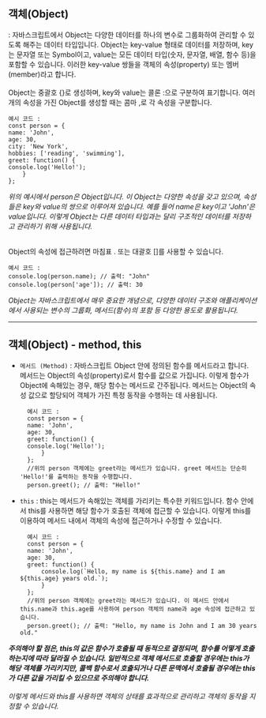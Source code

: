 ## 객체(Object)
: 자바스크립트에서 Object는 다양한 데이터를 하나의 변수로 그룹화하여 관리할 수 있도록 해주는 데이터 타입입니다. Object는 key-value 형태로 데이터를 저장하며, key는 문자열 또는 Symbol이고, value는 모든 데이터 타입(숫자, 문자열, 배열, 함수 등)을 포함할 수 있습니다. 이러한 key-value 쌍들을 객체의 속성(property) 또는 멤버(member)라고 합니다.<br><br>
Object는 중괄호 {}로 생성하며, key와 value는 콜론 :으로 구분하여 표기합니다. 여러 개의 속성을 가진 Object를 생성할 때는 콤마 ,로 각 속성을 구분합니다.

    예시 코드 : 
    const person = {
    name: 'John',
    age: 30,
    city: 'New York',
    hobbies: ['reading', 'swimming'],
    greet: function() {
    console.log('Hello!');
        }
    };

*위의 예시에서 person은 Object입니다. 이 Object는 다양한 속성을 갖고 있으며, 속성들은 key와 value의 쌍으로 이루어져 있습니다. 예를 들어 name은 key이고 'John'은 value입니다. 이렇게 Object는 다른 데이터 타입과는 달리 구조적인 데이터를 저장하고 관리하기 위해 사용됩니다.*<br><br>

Object의 속성에 접근하려면 마침표 . 또는 대괄호 []를 사용할 수 있습니다.

    예시 코드 : 
    console.log(person.name); // 출력: "John"
    console.log(person['age']); // 출력: 30

*Object는 자바스크립트에서 매우 중요한 개념으로, 다양한 데이터 구조와 애플리케이션에서 사용되는 변수의 그룹화, 메서드(함수)의 포함 등 다양한 용도로 활용됩니다.*

----

## 객체(Object) - method, this
+ `메서드 (Method)` : 자바스크립트 Object 안에 정의된 함수를 메서드라고 합니다. 메서드는 Object의 속성(property)로서 함수를 값으로 가집니다. 이렇게 함수가 Object에 속해있는 경우, 해당 함수는 메서드로 간주됩니다. 메서드는 Object의 속성 값으로 할당되어 객체가 가진 특정 동작을 수행하는 데 사용됩니다.

        예시 코드 : 
        const person = {
        name: 'John',
        age: 30,
        greet: function() {
        console.log('Hello!');
            }
        };
        //위의 person 객체에는 greet라는 메서드가 있습니다. greet 메서드는 단순히 'Hello!'를 출력하는 동작을 수행합니다.
        person.greet(); // 출력: "Hello!"

+ `this` : this는 메서드가 속해있는 객체를 가리키는 특수한 키워드입니다. 함수 안에서 this를 사용하면 해당 함수가 호출된 객체에 접근할 수 있습니다. 이렇게 this를 이용하여 메서드 내에서 객체의 속성에 접근하거나 수정할 수 있습니다.

        예시 코드 : 
        const person = {
        name: 'John',
        age: 30,
        greet: function() {
            console.log(`Hello, my name is ${this.name} and I am ${this.age} years old.`);
            }
        };
        //위의 person 객체에는 greet라는 메서드가 있습니다. 이 메서드 안에서 this.name과 this.age를 사용하여 person 객체의 name과 age 속성에 접근하고 있습니다.
        person.greet(); // 출력: "Hello, my name is John and I am 30 years old."

***주의해야 할 점은, this의 값은 함수가 호출될 때 동적으로 결정되며, 함수를 어떻게 호출하는지에 따라 달라질 수 있습니다. 일반적으로 객체 메서드로 호출할 경우에는 this가 해당 객체를 가리키지만, 콜백 함수로서 호출되거나 다른 문맥에서 호출될 경우에는 this가 다른 값을 가리킬 수 있으므로 주의해야 합니다.***<br><br>
*이렇게 메서드와 this를 사용하면 객체의 상태를 효과적으로 관리하고 객체의 동작을 지정할 수 있습니다.*



